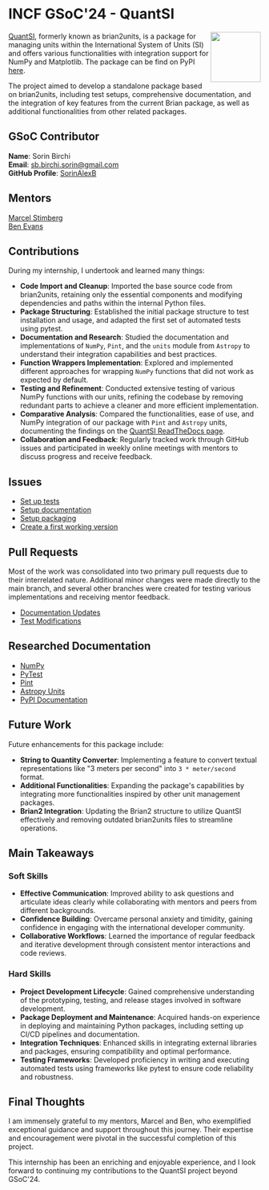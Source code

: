 # INCF GSoC'24 - QuantSI
<img width="100px" src="https://summerofcode.withgoogle.com/assets/media/gsoc-generic-badge.svg" align="right"/>

[QuantSI](https://github.com/brian-team/QuantSI), formerly known as brian2units, is a package for managing units within the International System of Units (SI) and offers various functionalities with integration support for NumPy and Matplotlib. The package can be find on PyPI [here](https://pypi.org/project/QuantSI/).

The project aimed to develop a standalone package based on brian2units, including test setups, comprehensive documentation, and the integration of key features from the current Brian package, as well as additional functionalities from other related packages.

## GSoC Contributor

**Name**: Sorin Birchi  
**Email**: <sb.birchi.sorin@gmail.com>  
**GitHub Profile**: [SorinAlexB](https://github.com/SorinAlexB)

## Mentors

[Marcel Stimberg](https://github.com/mstimberg)  
[Ben Evans](https://github.com/bdevans)

## Contributions

During my internship, I undertook and learned many things:

- **Code Import and Cleanup**: Imported the base source code from brian2units, retaining only the essential components and modifying dependencies and paths within the internal Python files.
- **Package Structuring**: Established the initial package structure to test installation and usage, and adapted the first set of automated tests using pytest.
- **Documentation and Research**: Studied the documentation and implementations of `NumPy`, `Pint`, and the `units` module from `Astropy` to understand their integration capabilities and best practices.
- **Function Wrappers Implementation**: Explored and implemented different approaches for wrapping `NumPy` functions that did not work as expected by default.
- **Testing and Refinement**: Conducted extensive testing of various NumPy functions with our units, refining the codebase by removing redundant parts to achieve a cleaner and more efficient implementation.
- **Comparative Analysis**: Compared the functionalities, ease of use, and NumPy integration of our package with `Pint` and `Astropy` units, documenting the findings on the [QuantSI ReadTheDocs page](https://quantsi.readthedocs.io/en/latest/).
- **Collaboration and Feedback**: Regularly tracked work through GitHub issues and participated in weekly online meetings with mentors to discuss progress and receive feedback.

## Issues

- [Set up tests](https://github.com/brian-team/QuantSI/issues/1)
- [Setup documentation](https://github.com/brian-team/QuantSI/issues/2)
- [Setup packaging](https://github.com/brian-team/QuantSI/issues/3)
- [Create a first working version](https://github.com/brian-team/QuantSI/issues/4)

## Pull Requests

Most of the work was consolidated into two primary pull requests due to their interrelated nature. Additional minor changes were made directly to the main branch, and several other branches were created for testing various implementations and receiving mentor feedback.

- [Documentation Updates](https://github.com/brian-team/QuantSI/pull/5)
- [Test Modifications](https://github.com/brian-team/QuantSI/pull/6)

## Researched Documentation

- [NumPy](https://numpy.org/)
- [PyTest](https://docs.pytest.org/en/stable/)
- [Pint](https://pint.readthedocs.io/en/stable/)
- [Astropy Units](https://docs.astropy.org/en/stable/units/)
- [PyPI Documentation](https://docs.pypi.org/trusted-publishers/creating-a-project-through-oidc/)

## Future Work

Future enhancements for this package include:

- **String to Quantity Converter**: Implementing a feature to convert textual representations like "3 meters per second" into `3 * meter/second` format.
- **Additional Functionalities**: Expanding the package's capabilities by integrating more functionalities inspired by other unit management packages.
- **Brian2 Integration**: Updating the Brian2 structure to utilize QuantSI effectively and removing outdated brian2units files to streamline operations.

## Main Takeaways

### Soft Skills

- **Effective Communication**: Improved ability to ask questions and articulate ideas clearly while collaborating with mentors and peers from different backgrounds.
- **Confidence Building**: Overcame personal anxiety and timidity, gaining confidence in engaging with the international developer community.
- **Collaborative Workflows**: Learned the importance of regular feedback and iterative development through consistent mentor interactions and code reviews.

### Hard Skills

- **Project Development Lifecycle**: Gained comprehensive understanding of the prototyping, testing, and release stages involved in software development.
- **Package Deployment and Maintenance**: Acquired hands-on experience in deploying and maintaining Python packages, including setting up CI/CD pipelines and documentation.
- **Integration Techniques**: Enhanced skills in integrating external libraries and packages, ensuring compatibility and optimal performance.
- **Testing Frameworks**: Developed proficiency in writing and executing automated tests using frameworks like pytest to ensure code reliability and robustness.

## Final Thoughts

I am immensely grateful to my mentors, Marcel and Ben, who exemplified exceptional guidance and support throughout this journey. Their expertise and encouragement were pivotal in the successful completion of this project.

This internship has been an enriching and enjoyable experience, and I look forward to continuing my contributions to the QuantSI project beyond GSoC'24.
